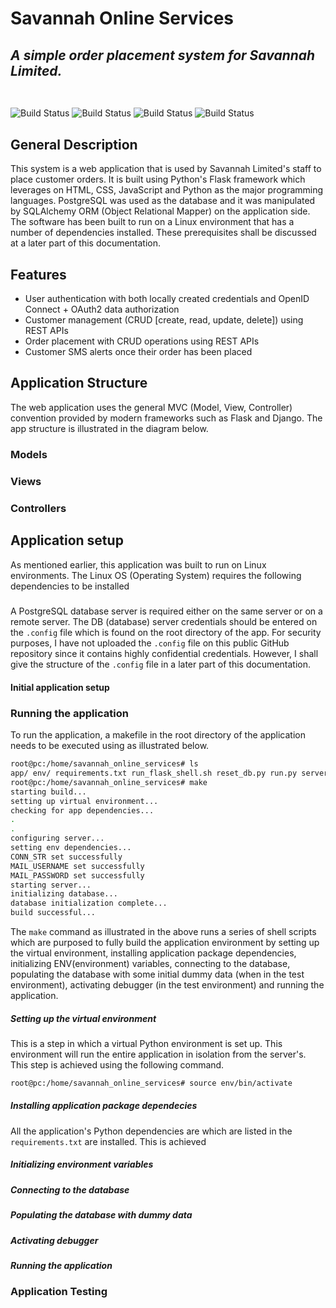 # Savannah Online Services
## _A simple order placement system for Savannah Limited._

## _***<Image will come here>***_

![Build Status](https://img.shields.io/github/directory-file-count/samariwa/savannah_online_services?style=flat-square) ![Build Status](https://img.shields.io/github/languages/count/samariwa/savannah_online_services?color=red&style=flat-square) ![Build Status](https://img.shields.io/github/languages/top/samariwa/savannah_online_services?color=green&style=flat-square)
![Build Status](https://img.shields.io/github/contributors/samariwa/savannah_online_services?color=green&style=flat-square)

## General Description

This system is a web application that is used by Savannah Limited's staff to place customer orders. It is built using Python's Flask framework which leverages on HTML, CSS, JavaScript and Python as the major programming languages. PostgreSQL was used as the database and it was manipulated by SQLAlchemy ORM (Object Relational Mapper) on the application side. The software has been built to run on a Linux environment that has a number of dependencies installed. These prerequisites shall be discussed at a later part of this documentation.

## Features

- User authentication with both locally created credentials and OpenID Connect + OAuth2 data authorization
- Customer management (CRUD [create, read, update, delete]) using REST APIs
- Order placement with CRUD operations using REST APIs
- Customer SMS alerts once their order has been placed

## Application Structure

The web application uses the general MVC (Model, View, Controller) convention provided by modern frameworks such as Flask and Django. The app structure is illustrated in the diagram below.
##### _***<Application structure diagram>***_
### Models

### Views

### Controllers

## Application setup
As mentioned earlier, this application was built to run on Linux environments. The Linux OS (Operating System) requires the following dependencies to be installed
##### _***<List all dependencies from requirements.txt>***_
A PostgreSQL database server is required either on the same server or on a remote server. The DB (database) server credentials should be entered on the `.config` file which is found on the root directory of the app. For security purposes, I have not uploaded the `.config` file on this public GitHub repository since it contains highly confidential credentials. However, I shall give the structure of the `.config` file in a later part of this documentation.
#### Initial application setup

### Running the application
To run the application,  a makefile in the root directory of the application needs to be executed using as illustrated below.
```sh
root@pc:/home/savannah_online_services# ls
app/ env/ requirements.txt run_flask_shell.sh reset_db.py run.py server_config.sh make makefile run_flask_shell.sh __pycache__
root@pc:/home/savannah_online_services# make
starting build...
setting up virtual environment...
checking for app dependencies...
.
.
configuring server...
setting env dependencies...
CONN_STR set successfully
MAIL_USERNAME set successfully
MAIL_PASSWORD set successfully
starting server...
initializing database...
database initialization complete...
build successful...
```
The `make` command as illustrated in the above runs a series of shell scripts which are purposed to fully build the application environment by setting up the virtual environment, installing application package dependencies, initializing ENV(environment) variables, connecting to the database, populating the database with some initial dummy data (when in the test environment), activating debugger (in the test environment) and running the application.
##### Setting up the virtual environment
This is a step in which a virtual Python environment is set up. This environment will run the entire application in isolation from the server's. This step is achieved using the following command.
```sh
root@pc:/home/savannah_online_services# source env/bin/activate
```
##### Installing application package dependecies
All the application's Python dependencies are which are listed in the `requirements.txt` are installed. This is achieved 
##### Initializing environment variables

##### Connecting to the database

##### Populating the database with dummy data

##### Activating debugger

##### Running the application

### Application Testing


